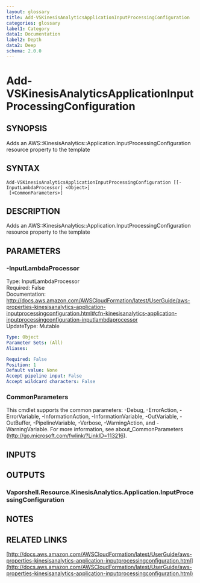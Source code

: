 ```yaml
---
layout: glossary
title: Add-VSKinesisAnalyticsApplicationInputProcessingConfiguration
categories: glossary
label1: Category
data1: Documentation
label2: Depth
data2: Deep
schema: 2.0.0
---
```


# Add-VSKinesisAnalyticsApplicationInputProcessingConfiguration

## SYNOPSIS
Adds an AWS::KinesisAnalytics::Application.InputProcessingConfiguration resource property to the template

## SYNTAX

```
Add-VSKinesisAnalyticsApplicationInputProcessingConfiguration [[-InputLambdaProcessor] <Object>]
 [<CommonParameters>]
```

## DESCRIPTION
Adds an AWS::KinesisAnalytics::Application.InputProcessingConfiguration resource property to the template

## PARAMETERS

### -InputLambdaProcessor
Type: InputLambdaProcessor    
Required: False    
Documentation: http://docs.aws.amazon.com/AWSCloudFormation/latest/UserGuide/aws-properties-kinesisanalytics-application-inputprocessingconfiguration.html#cfn-kinesisanalytics-application-inputprocessingconfiguration-inputlambdaprocessor    
UpdateType: Mutable

```yaml
Type: Object
Parameter Sets: (All)
Aliases:

Required: False
Position: 1
Default value: None
Accept pipeline input: False
Accept wildcard characters: False
```

### CommonParameters
This cmdlet supports the common parameters: -Debug, -ErrorAction, -ErrorVariable, -InformationAction, -InformationVariable, -OutVariable, -OutBuffer, -PipelineVariable, -Verbose, -WarningAction, and -WarningVariable.
For more information, see about_CommonParameters (http://go.microsoft.com/fwlink/?LinkID=113216).

## INPUTS

## OUTPUTS

### Vaporshell.Resource.KinesisAnalytics.Application.InputProcessingConfiguration

## NOTES

## RELATED LINKS

[http://docs.aws.amazon.com/AWSCloudFormation/latest/UserGuide/aws-properties-kinesisanalytics-application-inputprocessingconfiguration.html](http://docs.aws.amazon.com/AWSCloudFormation/latest/UserGuide/aws-properties-kinesisanalytics-application-inputprocessingconfiguration.html)

